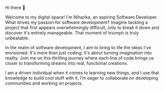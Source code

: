  Hi there 👋

<!--
**pannalaNIHARIKA/pannalaNIHARIKA** is a ✨ _special_ ✨ repository because its `README.md` (this file) appears on your GitHub profile.

Here are some ideas to get you started:

- 🔭 I’m currently working on ...
- 🌱 I’m currently learning ...
- 👯 I’m looking to collaborate on ...
- 🤔 I’m looking for help with ...
- 💬 Ask me about ...
- 📫 How to reach me: ...
- 😄 Pronouns: ...
- ⚡ Fun fact: ...
-->
Welcome to my digital space! I'm Niharika, an aspiring Software Developer. What drives my passion for software development? Imagine tackling a project that first appears overwhelmingly difficult, only to break it down and discover it's entirely manageable. That moment of triumph is truly unbeatable.

In the realm of software development, I aim to bring to life the ideas I've envisioned. It's more than just coding; it's about turning imagination into reality. Join me on this thrilling journey where each line of code brings us closer to transforming dreams into real, functional creations.

 I am a driven individual when it comes to learning new things, and I use that knowledge to build cool stuff with it.
 I’m eager to collaborate on developing communities and working on projects.

 
 
